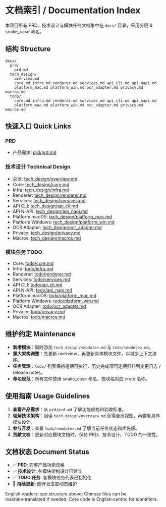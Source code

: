 # 文档索引 / Documentation Index

本项目所有 PRD、技术设计与模块任务文档集中在 `docs/` 目录，采用分层 & snake_case 命名。

## 结构 Structure
```
docs/
  prd/
    prd.md
  tech_design/
    overview.md
    core.md infra.md renderer.md services.md api_cli.md api_napi.md 
    platform_mac.md platform_win.md ocr_adapter.md privacy.md macros.md
  todo/
    core.md infra.md renderer.md services.md api_cli.md api_napi.md 
    platform_mac.md platform_win.md ocr_adapter.md privacy.md macros.md
```

## 快速入口 Quick Links
### PRD
- 产品需求: [prd/prd.md](./prd/prd.md)

### 技术设计 Technical Design
- 总览: [tech_design/overview.md](./tech_design/overview.md)
- Core: [tech_design/core.md](./tech_design/core.md)
- Infra: [tech_design/infra.md](./tech_design/infra.md)
- Renderer: [tech_design/renderer.md](./tech_design/renderer.md)
- Services: [tech_design/services.md](./tech_design/services.md)
- API CLI: [tech_design/api_cli.md](./tech_design/api_cli.md)
- API N-API: [tech_design/api_napi.md](./tech_design/api_napi.md)
- Platform macOS: [tech_design/platform_mac.md](./tech_design/platform_mac.md)
- Platform Windows: [tech_design/platform_win.md](./tech_design/platform_win.md)
- OCR Adapter: [tech_design/ocr_adapter.md](./tech_design/ocr_adapter.md)
- Privacy: [tech_design/privacy.md](./tech_design/privacy.md)
- Macros: [tech_design/macros.md](./tech_design/macros.md)

### 模块任务 TODO
- Core: [todo/core.md](./todo/core.md)
- Infra: [todo/infra.md](./todo/infra.md)
- Renderer: [todo/renderer.md](./todo/renderer.md)
- Services: [todo/services.md](./todo/services.md)
- API CLI: [todo/api_cli.md](./todo/api_cli.md)
- API N-API: [todo/api_napi.md](./todo/api_napi.md)
- Platform macOS: [todo/platform_mac.md](./todo/platform_mac.md)
- Platform Windows: [todo/platform_win.md](./todo/platform_win.md)
- OCR Adapter: [todo/ocr_adapter.md](./todo/ocr_adapter.md)
- Privacy: [todo/privacy.md](./todo/privacy.md)
- Macros: [todo/macros.md](./todo/macros.md)

## 维护约定 Maintenance
- **新增模块**：同时添加 `tech_design/<module>.md` 与 `todo/<module>.md`。
- **重大架构调整**：先更新 overview，再更新具体模块文件，以减少上下文漂移。
- **任务管理**：`todo/` 列表保持短期可执行，历史完成项可定期归档到变更日志 / release notes。
- **命名规范**：所有文件使用 snake_case 命名，模块名对应 crate 名称。

## 使用指南 Usage Guidelines
1. **查看产品需求**：从 `prd/prd.md` 了解功能规格和验收标准。
2. **理解技术架构**：阅读 `tech_design/overview.md` 获得全局视图，再查看具体模块设计。
3. **参与开发**：查看 `todo/<module>.md` 了解当前任务状态和优先级。
4. **贡献文档**：更新对应模块文档时，保持 PRD、技术设计、TODO 的一致性。

## 文档状态 Document Status
- ✅ **PRD**: 完整产品功能规格 
- ✅ **技术设计**: 各模块架构设计已建立
- ✅ **TODO 任务**: 各模块任务列表已初始化
- 🔄 **持续更新**: 随开发进度动态维护

English readers: see structure above; Chinese files can be machine‑translated if needed. Core code is English‑centric for identifiers.
